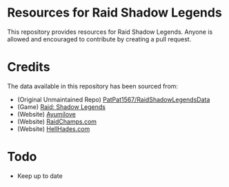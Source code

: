 # Resources for Raid Shadow Legends

This repository provides resources for Raid Shadow Legends. Anyone is allowed and encouraged to contribute by creating a pull request.

# Credits

The data available in this repository has been sourced from:

* (Original Unmaintained Repo) [PatPat1567/RaidShadowLegendsData](https://github.com/PatPat1567/RaidShadowLegendsData)
* (Game) [Raid: Shadow Legends](https://plarium.com/en/mobile-games/raid-shadow-legends/)
* (Website) [Ayumilove](https://ayumilove.net/raid-shadow-legends-guide/)
* (Website) [RaidChamps.com](https://raidchamps.com)
* (Website) [HellHades.com](https://hellhades.com)

# Todo

* Keep up to date
